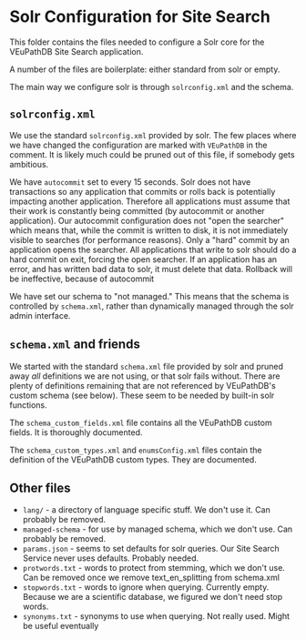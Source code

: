 # Solr Configuration for Site Search
This folder contains the files needed to configure a Solr core for the VEuPathDB Site Search application.

A number of the files are boilerplate: either standard from solr or empty.

The main way we configure solr is through `solrconfig.xml` and the schema.  

## `solrconfig.xml`
We use the standard `solrconfig.xml` provided by solr.  The few places where we have changed the configuration are marked with `VEuPathDB` in the comment.  It is likely much could be pruned out of this file, if somebody gets ambitious.

We have `autocommit` set to every 15 seconds.  Solr does not have transactions so any application that commits or rolls back is potentially impacting another application.  Therefore all applications must assume that their work is constantly being committed (by autocommit or another application).  Our autocommit configuration does not "open the searcher" which means that, while the commit is written to disk, it is not immediately visible to searches (for performance reasons).  Only a "hard" commit by an application opens the searcher.  All applications that write to solr should do a hard commit on exit, forcing the open searcher.  If an application has an error, and has written bad data to solr, it must delete that data.  Rollback will be ineffective, because of autocommit

We have set our schema to "not managed."  This means that the schema is controlled by `schema.xml`, rather than dynamically managed through the solr admin interface.

## `schema.xml` and friends
We started with the standard `schema.xml` file provided by solr and pruned away _all_ definitions we are not using, or that solr fails without.  There are plenty of definitions remaining that are not referenced by VEuPathDB's custom schema (see below).  These seem to be needed by built-in solr functions.  

The `schema_custom_fields.xml` file contains all the VEuPathDB custom fields.  It is thoroughly documented.

The `schema_custom_types.xml` and `enumsConfig.xml` files contain the definition of the VEuPathDB custom types.  They are documented.

## Other files
* `lang/`  - a directory of language specific stuff.  We don't use it.  Can probably be removed.
* `managed-schema` - for use by managed schema, which we don't use.  Can probably be removed.
* `params.json` - seems to set defaults for solr queries.  Our Site Search Service never uses defaults.  Probably needed.
* `protwords.txt` - words to protect from stemming, which we don't use.  Can be removed once we remove text_en_splitting from schema.xml
* `stopwords.txt` - words to ignore when querying.  Currently empty.  Because we are a scientific database, we figured we don't need stop words. 
* `synonyms.txt` - synonyms to use when querying.  Not really used.  Might be useful eventually
